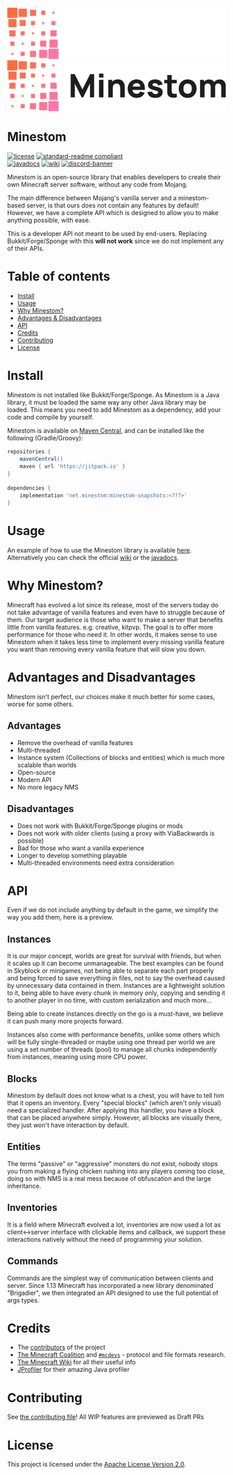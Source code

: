 ![banner](banner_dark.png#gh-dark-mode-only)
![banner](banner_light.png#gh-light-mode-only)

# Minestom

[![license](https://img.shields.io/github/license/Minestom/Minestom?style=for-the-badge&color=b2204c)](../LICENSE)
[![standard-readme compliant](https://img.shields.io/badge/readme%20style-standard-brightgreen.svg?style=for-the-badge)](https://github.com/RichardLitt/standard-readme)  
[![javadocs](https://img.shields.io/badge/documentation-javadocs-4d7a97?style=for-the-badge)](https://javadoc.minestom.net)
[![wiki](https://img.shields.io/badge/documentation-wiki-74aad6?style=for-the-badge)](https://wiki.minestom.net/)
[![discord-banner](https://img.shields.io/discord/706185253441634317?label=discord&style=for-the-badge&color=7289da)](https://discord.gg/pkFRvqB)

Minestom is an open-source library that enables developers to create their own Minecraft server software, without any code from Mojang.

The main difference between Mojang's vanilla server and a minestom-based server, is that ours does not contain any features by default!
However, we have a complete API which is designed to allow you to make anything possible, with ease.

This is a developer API not meant to be used by end-users. Replacing Bukkit/Forge/Sponge with this **will not work** since we do not implement any of their APIs.

# Table of contents
- [Install](#install)
- [Usage](#usage)
- [Why Minestom?](#why-minestom)
- [Advantages & Disadvantages](#advantages-and-disadvantages)
- [API](#api)
- [Credits](#credits)
- [Contributing](#contributing)
- [License](#license)

# Install
Minestom is not installed like Bukkit/Forge/Sponge.
As Minestom is a Java library, it must be loaded the same way any other Java library may be loaded.
This means you need to add Minestom as a dependency, add your code and compile by yourself.

Minestom is available on [Maven Central](https://mvnrepository.com/artifact/net.minestom/minestom-snapshots),
and can be installed like the following (Gradle/Groovy):

```groovy
repositories {
    mavenCentral()
    maven { url 'https://jitpack.io' }
}

dependencies {
    implementation 'net.minestom:minestom-snapshots:<???>'
}
```

# Usage
An example of how to use the Minestom library is available [here](/demo).
Alternatively you can check the official [wiki](https://wiki.minestom.net/) or the [javadocs](https://minestom.github.io/Minestom/).

# Why Minestom?
Minecraft has evolved a lot since its release, most of the servers today do not take advantage of vanilla features and even have to struggle because of them.
Our target audience is those who want to make a server that benefits little from vanilla features. e.g. creative, kitpvp.
The goal is to offer more performance for those who need it.
In other words, it makes sense to use Minestom when it takes less time to implement every missing vanilla feature you want than removing every vanilla feature that will slow you down.

# Advantages and Disadvantages
Minestom isn't perfect, our choices make it much better for some cases, worse for some others.

## Advantages
* Remove the overhead of vanilla features
* Multi-threaded
* Instance system (Collections of blocks and entities) which is much more scalable than worlds
* Open-source
* Modern API
* No more legacy NMS

## Disadvantages
* Does not work with Bukkit/Forge/Sponge plugins or mods
* Does not work with older clients (using a proxy with ViaBackwards is possible)
* Bad for those who want a vanilla experience
* Longer to develop something playable
* Multi-threaded environments need extra consideration

# API
Even if we do not include anything by default in the game, we simplify the way you add them, here is a preview.

## Instances
It is our major concept, worlds are great for survival with friends, but when it scales up it can become unmanageable. The best examples can be found in Skyblock or minigames, not being able to separate each part properly and being forced to save everything in files, not to say the overhead caused by unnecessary data contained in them. Instances are a lightweight solution to it, being able to have every chunk in memory only, copying and sending it to another player in no time, with custom serialization and much more...

Being able to create instances directly on the go is a must-have, we believe it can push many more projects forward.

Instances also come with performance benefits, unlike some others which will be fully single-threaded or maybe using one thread per world we are using a set number of threads (pool) to manage all chunks independently from instances, meaning using more CPU power.

## Blocks
Minestom by default does not know what is a chest, you will have to tell him that it opens an inventory. 
Every "special blocks" (which aren't only visual) need a specialized handler. After applying this handler, you have a block that can be placed anywhere simply.
However, all blocks are visually there, they just won't have interaction by default.

## Entities
The terms "passive" or "aggressive" monsters do not exist, nobody stops you from making a flying chicken rushing into any players coming too close, doing so with NMS is a real mess because of obfuscation and the large inheritance.

## Inventories
It is a field where Minecraft evolved a lot, inventories are now used a lot as client<->server interface with clickable items and callback, we support these interactions natively without the need of programming your solution.

## Commands
Commands are the simplest way of communication between clients and server. Since 1.13 Minecraft has incorporated a new library denominated "Brigadier", we then integrated an API designed to use the full potential of args types.

# Credits
* The [contributors](https://github.com/Minestom/Minestom/graphs/contributors) of the project
* [The Minecraft Coalition](https://wiki.vg/) and [`#mcdevs`](https://github.com/mcdevs) -
   protocol and file formats research.
* [The Minecraft Wiki](https://minecraft.wiki) for all their useful info
* [JProfiler](https://www.ej-technologies.com/products/jprofiler/overview.html) for their amazing Java profiler

# Contributing
See [the contributing file](CONTRIBUTING.md)!
All WIP features are previewed as Draft PRs

# License
This project is licensed under the [Apache License Version 2.0](../LICENSE).

